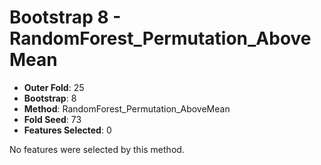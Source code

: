 # Bootstrap 8 - RandomForest_Permutation_AboveMean

- **Outer Fold**: 25
- **Bootstrap**: 8
- **Method**: RandomForest_Permutation_AboveMean
- **Fold Seed**: 73
- **Features Selected**: 0

No features were selected by this method.
